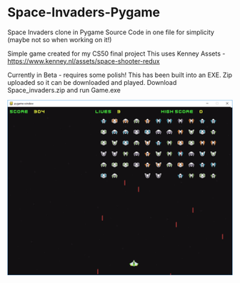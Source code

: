 # Space-Invaders-Pygame
Space Invaders clone in Pygame
Source Code in one file for simplicity (maybe not so when working on it!)

Simple game created for my CS50 final project
This uses Kenney Assets - https://www.kenney.nl/assets/space-shooter-redux

Currently in Beta - requires some polish!
This has been built into an EXE. Zip uploaded so it can be downloaded and played. Download Space_invaders.zip and run Game.exe

![alt text](screen.png)
